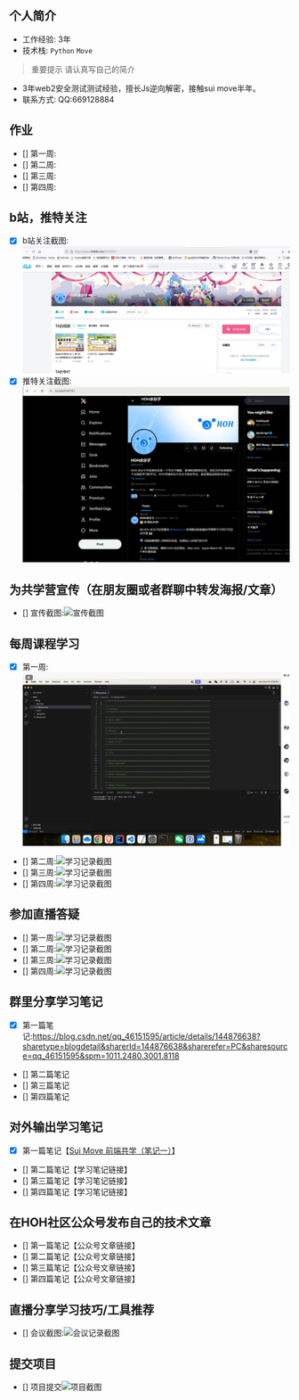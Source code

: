 ## 个人简介
- 工作经验: 3年
- 技术栈: `Python` `Move`
> 重要提示 请认真写自己的简介
- 3年web2安全测试测试经验，擅长Js逆向解密，接触sui move半年。
- 联系方式: QQ:669128884



## 作业
- [] 第一周:
- [] 第二周:
- [] 第三周:
- [] 第四周:



## b站，推特关注

- [x] b站关注截图: ![关注截图](./images/bilibili_follow.png)
- [x] 推特关注截图: ![关注截图](./images/x_follow.png)

## 为共学营宣传（在朋友圈或者群聊中转发海报/文章）

- [] 宣传截图:![宣传截图](./images/你的图片地址)

## 每周课程学习

- [x] 第一周:
    ![周一记录截图](./images/first_move_study.png)
- [] 第二周:![学习记录截图](./images/你的图片地址)
- [] 第三周:![学习记录截图](./images/你的图片地址)
- [] 第四周:![学习记录截图](./images/你的图片地址)

## 参加直播答疑

- [] 第一周:![学习记录截图](./images/你的图片地址)
- [] 第二周:![学习记录截图](./images/你的图片地址)
- [] 第三周:![学习记录截图](./images/你的图片地址)
- [] 第四周:![学习记录截图](./images/你的图片地址)

## 群里分享学习笔记

- [x] 第一篇笔记:https://blog.csdn.net/qq_46151595/article/details/144876638?sharetype=blogdetail&sharerId=144876638&sharerefer=PC&sharesource=qq_46151595&spm=1011.2480.3001.8118
- [] 第二篇笔记
- [] 第三篇笔记
- [] 第四篇笔记

## 对外输出学习笔记

- [x] 第一篇笔记【[Sui Move 前端共学（笔记一）](https://blog.csdn.net/qq_46151595/article/details/144876638?sharetype=blogdetail&sharerId=144876638&sharerefer=PC&sharesource=qq_46151595&spm=1011.2480.3001.8118)】
- [] 第二篇笔记【学习笔记链接】
- [] 第三篇笔记【学习笔记链接】
- [] 第四篇笔记【学习笔记链接】

## 在HOH社区公众号发布自己的技术文章

- [] 第一篇笔记【公众号文章链接】
- [] 第二篇笔记【公众号文章链接】
- [] 第三篇笔记【公众号文章链接】
- [] 第四篇笔记【公众号文章链接】

## 直播分享学习技巧/工具推荐

- [] 会议截图:![会议记录截图](./images/你的图片地址)

## 提交项目

- [] 项目提交![项目截图](./images/你的图片地址)


